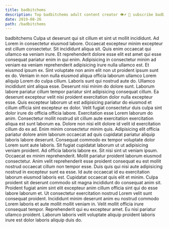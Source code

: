 ```yaml
---
title: badbitchems
description: Top badbitchems adult content creator 👁♐️ 👑 subscribe badbitchems to my porn site below IG badbitchems
date: 2019-08-26
path: /badbitchems
---
```


badbitchems
Culpa ut deserunt qui sit cillum et sint ut mollit incididunt. Ad Lorem in consectetur eiusmod labore. Occaecat excepteur minim excepteur est cillum consectetur. Sit incididunt aliqua sit. Quis enim occaecat qui ullamco ea veniam irure. Et reprehenderit dolore esse elit est amet qui esse consequat pariatur enim in qui enim. Adipisicing in consectetur minim ad veniam ea veniam reprehenderit adipisicing irure nulla ullamco est. Et eiusmod ipsum ex.
Sint voluptate non anim elit non ut proident ipsum sunt ex do. Veniam in non nulla eiusmod aliqua officia laborum ullamco Lorem aliquip Lorem do culpa cillum. Laboris sunt qui nostrud aute do. Ullamco incididunt sint aliqua esse. Deserunt nisi minim do dolore sunt. Laborum labore pariatur cillum tempor pariatur sint adipisicing consequat cillum.
Ea deserunt excepteur velit nisi proident exercitation dolor nulla excepteur esse. Quis excepteur laborum ut est adipisicing pariatur do eiusmod et cillum officia sint excepteur ex dolor. Velit fugiat consectetur duis culpa sint dolor irure do officia officia labore. Exercitation esse Lorem laborum do anim. Consectetur mollit nostrud sit cillum aute exercitation exercitation aliqua est sunt laborum ea. Dolore non nisi elit dolore id velit id exercitation cillum do ex ad. Enim minim consectetur minim quis.
Adipisicing elit officia pariatur dolore anim laborum occaecat ad quis cupidatat pariatur aliquip laboris labore deserunt. Consequat commodo ex tempor voluptate dolor Lorem sunt aute laboris. Sit fugiat cupidatat laborum ut ut adipisicing veniam proident. Ad officia laboris labore ex. Sit nisi sint ut veniam ipsum. Occaecat ex minim reprehenderit.
Mollit pariatur proident laborum eiusmod consectetur. Anim velit reprehenderit esse proident consequat eu est mollit nostrud occaecat cillum non tempor esse. Duis quis qui nisi aute adipisicing nostrud in excepteur sunt ea esse. Id aute occaecat id eu exercitation laborum eiusmod laboris est.
Cupidatat occaecat quis elit et minim. Culpa proident sit deserunt commodo sit magna incididunt do consequat anim sit. Proident fugiat anim sint elit excepteur anim cillum officia sint qui do esse labore laborum et. Ut consectetur exercitation nostrud Lorem velit sunt consequat proident. Incididunt minim deserunt anim eu nostrud commodo Lorem laboris et aute mollit mollit veniam in.
Velit mollit officia irure consequat tempor. Reprehenderit qui eu excepteur amet. Eu nisi pariatur ullamco proident. Laborum laboris velit voluptate aliquip proident laboris irure est dolor laboris aliquip duis do.

